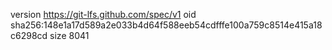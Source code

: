 version https://git-lfs.github.com/spec/v1
oid sha256:148e1a17d589a2e033b4d64f588eeb54cdfffe100a759c8514e415a18c6298cd
size 8041
